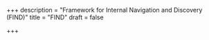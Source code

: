 +++
description = "Framework for Internal Navigation and Discovery (FIND)"
title = "FIND"
draft = false

+++

